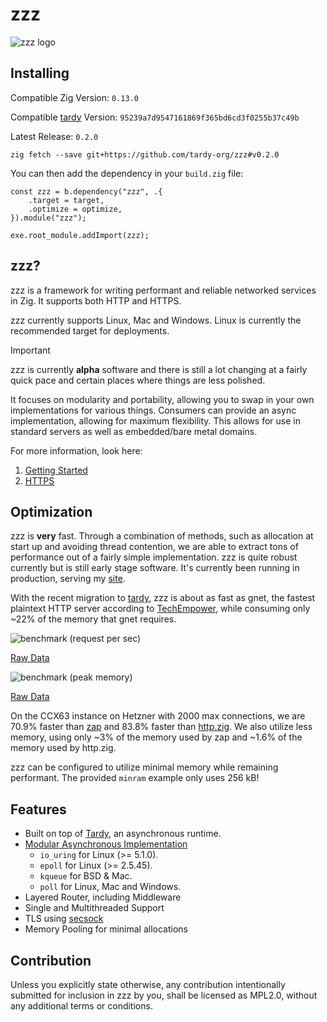 # zzz
![zzz logo](./docs/img/zzz.png)


## Installing
Compatible Zig Version: `0.13.0`

Compatible [tardy](https://github.com/tardy-org/tardy) Version: `95239a7d9547161869f365bd6cd3f0255b37c49b`

Latest Release: `0.2.0`
```
zig fetch --save git+https://github.com/tardy-org/zzz#v0.2.0
```

You can then add the dependency in your `build.zig` file:
```zig
const zzz = b.dependency("zzz", .{
    .target = target,
    .optimize = optimize,
}).module("zzz");

exe.root_module.addImport(zzz);
```

## zzz?
zzz is a framework for writing performant and reliable networked services in Zig. It supports both HTTP and HTTPS.

zzz currently supports Linux, Mac and Windows. Linux is currently the recommended target for deployments.

> [!IMPORTANT]
> zzz is currently **alpha** software and there is still a lot changing at a fairly quick pace and certain places where things are less polished.

It focuses on modularity and portability, allowing you to swap in your own implementations for various things. Consumers can provide an async implementation, allowing for maximum flexibility. This allows for use in standard servers as well as embedded/bare metal domains.

For more information, look here:
1. [Getting Started](./docs/getting_started.md)
2. [HTTPS](./docs/https.md)

## Optimization
zzz is **very** fast. Through a combination of methods, such as allocation at start up and avoiding thread contention, we are able to extract tons of performance out of a fairly simple implementation. zzz is quite robust currently but is still early stage software. It's currently been running in production, serving my [site](https://muki.gg).

With the recent migration to [tardy](https://github.com/tardy-org/tardy), zzz is about as fast as gnet, the fastest plaintext HTTP server according to [TechEmpower](https://www.techempower.com/benchmarks/#hw=ph&test=plaintext&section=data-r22), while consuming only ~22% of the memory that gnet requires.

![benchmark (request per sec)](./docs/benchmark/req_per_sec_ccx63_24.png)

[Raw Data](./docs/benchmark/request_ccx63_24.csv)

![benchmark (peak memory)](./docs/benchmark/peak_memory_ccx63_24.png)

[Raw Data](./docs/benchmark/memory_ccx63_24.csv)

On the CCX63 instance on Hetzner with 2000 max connections, we are 70.9% faster than [zap](https://github.com/zigzap/zap) and 83.8% faster than [http.zig](https://github.com/karlseguin/http.zig). We also utilize less memory, using only ~3% of the memory used by zap and ~1.6% of the memory used by http.zig.

zzz can be configured to utilize minimal memory while remaining performant. The provided `minram` example only uses 256 kB!

## Features
- Built on top of [Tardy](https://github.com/tardy-org/tardy), an asynchronous runtime.
- [Modular Asynchronous Implementation](https://muki.gg/post/modular-async)
    - `io_uring` for Linux (>= 5.1.0).
    - `epoll` for Linux (>= 2.5.45).
    - `kqueue` for BSD & Mac.
    - `poll` for Linux, Mac and Windows.
- Layered Router, including Middleware
- Single and Multithreaded Support
- TLS using [secsock](https://github.com/tardy-org/secsock) 
- Memory Pooling for minimal allocations 

## Contribution
Unless you explicitly state otherwise, any contribution intentionally submitted for inclusion in zzz by you, shall be licensed as MPL2.0, without any additional terms or conditions.
